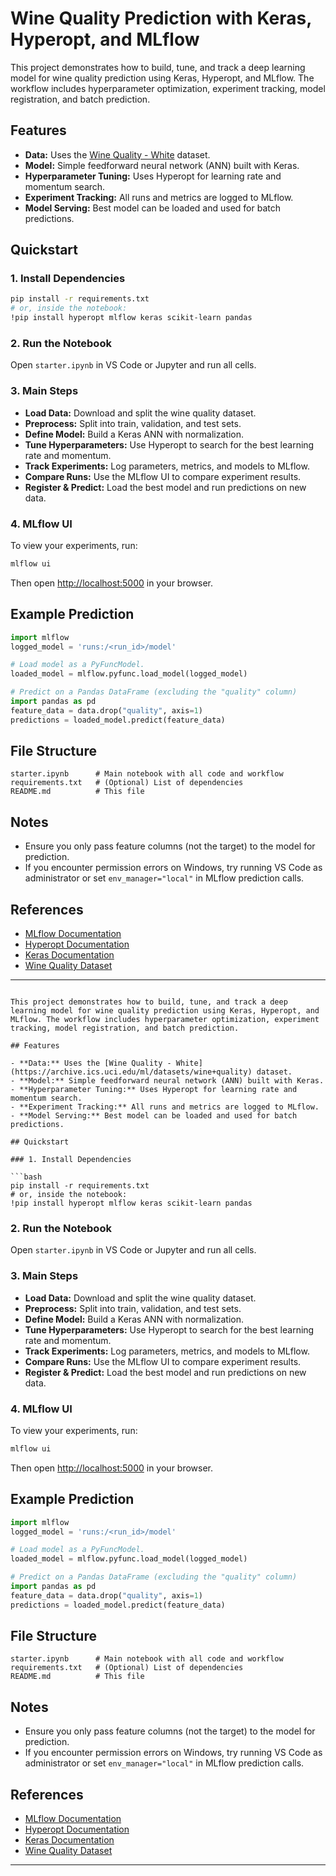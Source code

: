# Wine Quality Prediction with Keras, Hyperopt, and MLflow

This project demonstrates how to build, tune, and track a deep learning model for wine quality prediction using Keras, Hyperopt, and MLflow. The workflow includes hyperparameter optimization, experiment tracking, model registration, and batch prediction.

## Features

- **Data:** Uses the [Wine Quality - White](https://archive.ics.uci.edu/ml/datasets/wine+quality) dataset.
- **Model:** Simple feedforward neural network (ANN) built with Keras.
- **Hyperparameter Tuning:** Uses Hyperopt for learning rate and momentum search.
- **Experiment Tracking:** All runs and metrics are logged to MLflow.
- **Model Serving:** Best model can be loaded and used for batch predictions.

## Quickstart

### 1. Install Dependencies

```bash
pip install -r requirements.txt
# or, inside the notebook:
!pip install hyperopt mlflow keras scikit-learn pandas
```

### 2. Run the Notebook

Open `starter.ipynb` in VS Code or Jupyter and run all cells.

### 3. Main Steps

- **Load Data:** Download and split the wine quality dataset.
- **Preprocess:** Split into train, validation, and test sets.
- **Define Model:** Build a Keras ANN with normalization.
- **Tune Hyperparameters:** Use Hyperopt to search for the best learning rate and momentum.
- **Track Experiments:** Log parameters, metrics, and models to MLflow.
- **Compare Runs:** Use the MLflow UI to compare experiment results.
- **Register & Predict:** Load the best model and run predictions on new data.

### 4. MLflow UI

To view your experiments, run:

```bash
mlflow ui
```

Then open [http://localhost:5000](http://localhost:5000) in your browser.

## Example Prediction

```python
import mlflow
logged_model = 'runs:/<run_id>/model'

# Load model as a PyFuncModel.
loaded_model = mlflow.pyfunc.load_model(logged_model)

# Predict on a Pandas DataFrame (excluding the "quality" column)
import pandas as pd
feature_data = data.drop("quality", axis=1)
predictions = loaded_model.predict(feature_data)
```

## File Structure

```
starter.ipynb      # Main notebook with all code and workflow
requirements.txt   # (Optional) List of dependencies
README.md          # This file
```

## Notes

- Ensure you only pass feature columns (not the target) to the model for prediction.
- If you encounter permission errors on Windows, try running VS Code as administrator or set `env_manager="local"` in MLflow prediction calls.

## References

- [MLflow Documentation](https://mlflow.org/docs/latest/index.html)
- [Hyperopt Documentation](http://hyperopt.github.io/hyperopt/)
- [Keras Documentation](https://keras.io/)
- [Wine Quality Dataset](https://archive.ics.uci.edu/ml/datasets/wine+quality)

---
```# Wine Quality Prediction with Keras, Hyperopt, and MLflow

This project demonstrates how to build, tune, and track a deep learning model for wine quality prediction using Keras, Hyperopt, and MLflow. The workflow includes hyperparameter optimization, experiment tracking, model registration, and batch prediction.

## Features

- **Data:** Uses the [Wine Quality - White](https://archive.ics.uci.edu/ml/datasets/wine+quality) dataset.
- **Model:** Simple feedforward neural network (ANN) built with Keras.
- **Hyperparameter Tuning:** Uses Hyperopt for learning rate and momentum search.
- **Experiment Tracking:** All runs and metrics are logged to MLflow.
- **Model Serving:** Best model can be loaded and used for batch predictions.

## Quickstart

### 1. Install Dependencies

```bash
pip install -r requirements.txt
# or, inside the notebook:
!pip install hyperopt mlflow keras scikit-learn pandas
```

### 2. Run the Notebook

Open `starter.ipynb` in VS Code or Jupyter and run all cells.

### 3. Main Steps

- **Load Data:** Download and split the wine quality dataset.
- **Preprocess:** Split into train, validation, and test sets.
- **Define Model:** Build a Keras ANN with normalization.
- **Tune Hyperparameters:** Use Hyperopt to search for the best learning rate and momentum.
- **Track Experiments:** Log parameters, metrics, and models to MLflow.
- **Compare Runs:** Use the MLflow UI to compare experiment results.
- **Register & Predict:** Load the best model and run predictions on new data.

### 4. MLflow UI

To view your experiments, run:

```bash
mlflow ui
```

Then open [http://localhost:5000](http://localhost:5000) in your browser.

## Example Prediction

```python
import mlflow
logged_model = 'runs:/<run_id>/model'

# Load model as a PyFuncModel.
loaded_model = mlflow.pyfunc.load_model(logged_model)

# Predict on a Pandas DataFrame (excluding the "quality" column)
import pandas as pd
feature_data = data.drop("quality", axis=1)
predictions = loaded_model.predict(feature_data)
```

## File Structure

```
starter.ipynb      # Main notebook with all code and workflow
requirements.txt   # (Optional) List of dependencies
README.md          # This file
```

## Notes

- Ensure you only pass feature columns (not the target) to the model for prediction.
- If you encounter permission errors on Windows, try running VS Code as administrator or set `env_manager="local"` in MLflow prediction calls.

## References

- [MLflow Documentation](https://mlflow.org/docs/latest/index.html)
- [Hyperopt Documentation](http://hyperopt.github.io/hyperopt/)
- [Keras Documentation](https://keras.io/)
- [Wine Quality Dataset](https://archive.ics.uci.edu/ml/datasets/wine+quality)

---
